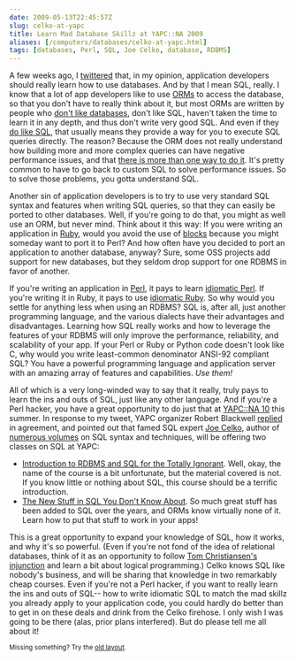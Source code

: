 ```yaml
--- 
date: 2009-05-13T22:45:57Z
slug: celko-at-yapc
title: Learn Mad Database Skillz at YAPC::NA 2009
aliases: [/computers/databases/celko-at-yapc.html]
tags: [databases, Perl, SQL, Joe Celko, database, RDBMS]
---
```


<p>A few weeks ago, I
<a href="http://twitter.com/Theory/status/1576878753">twittered</a> that, in
my opinion, application developers should really learn how to use databases.
And by that I mean SQL, really. I know that a lot of app developers like to
use <a href="http://en.wikipedia.org/wiki/Object-relational_mapping" title="Wikipedia: “Object-relational mapping”">ORMs</a> to access the
database, so that you don't have to really think about it, but most ORMs are
written by people who <a href="http://david.loudthinking.com/arc/2005_09.html" title="Choose a single layer of cleverness">don't like databases</a>, don't
like SQL, haven't taken the time to learn it in any depth, and thus don't
write very good SQL. And even if they <a href="http://www.sqlalchemy.org/" title="SQLAlchemy: The Python SQL Toolkit and Object Relational Mapper">do like SQL</a>, that usually means they provide a way for you to execute SQL
queries directly. The reason? Because the ORM does not really understand how
building more and more complex queries can have negative performance issues,
and that
<a href="http://en.wikipedia.org/wiki/There_is_more_than_one_way_to_do_it">there is more than one way to do it</a>. It's pretty common to have to go back to
custom SQL to solve performance issues. So to solve those problems, you gotta
understand SQL.</p>

<p>Another sin of application developers is to try to use very standard SQL 
syntax and features when writing SQL queries, so that they can easily be
ported to other databases. Well, if you're going to do that, you might as well
use an ORM, but never mind. Think about it this way: If you were writing an
application in <a href="http://www.ruby-lang.org/">Ruby</a>, would you avoid the
use of <a href="http://allaboutruby.wordpress.com/2006/01/20/ruby-blocks-101/" title="All About Ruby: “Ruby Blocks 101”">blocks</a> because you might someday
want to port it to Perl? And how often have you decided to port an application
to another database, anyway? Sure, some OSS projects add support for new
databases, but they seldom drop support for one RDBMS in favor of another.</p>

<p>If you're writing an application in
<a href="http://www.perl.org/">Perl</a>, it pays to learn
<a href="http://dave.org.uk/talks/idiomatic/">idiomatic Perl</a>. If you're
writing it in Ruby, it pays to use
<a href="http://cbcg.net/talks/rubyidioms/index.html">idiomatic Ruby</a>. So
why would you settle for anything less when using an RDBMS? SQL is, after all,
just another programming language, and the various dialects have their
advantages and disadvantages. Learning how SQL really works and how to
leverage the features of your RDBMS will only improve the performance,
reliability, and scalability of your app. If your Perl or Ruby or Python code
doesn't look like C, why would you write least-common denominator ANSI-92
compliant SQL? You have a powerful programming language and application server
with an amazing array of features and capabilities. <em>Use them!</em></p>

<p>All of which is a very long-winded way to say that it really, truly
pays to learn the ins and outs of SQL, just like any other language. And if
you're a Perl hacker, you have a great opportunity to do just that at
<a href="http://yapc10.org/" title="YAPC|10 - Pittsburgh - June 22-24, 2009">YAPC::NA 10</a> this summer.
In response to my tweet, YAPC organizer Robert Blackwell
<a href="http://twitter.com/rblackwe/status/1577360108">replied</a> in
agreement, and pointed out that famed SQL expert
<a href="http://www.celko.com/">Joe Celko</a>, author of
<a href="http://www.amazon.com/exec/obidos/search-handle-form/104-8596028-9604762" title="Joe Celko's Books on Amazon.com">numerous volumes</a> on SQL syntax and
techniques, will be offering two classes on SQL at YAPC:</p>

<ul>
  <li><a href="http://yapc10.org/yn2009/talk/2050">Introduction to RDBMS and SQL for the Totally Ignorant</a>. Well, okay, the name of the course is a
  bit unfortunate, but the material covered is not. If you know little or
  nothing about SQL, this course should be a terrific introduction.</li>
  <li><a href="http://yapc10.org/yn2009/talk/2051">The New Stuff in SQL You Don't Know About</a>. So much great stuff has been added to SQL over the
  years, and ORMs know virtually none of it. Learn how to put that stuff to
  work in your apps!</li>
</ul>

<p>This is a great opportunity to expand your knowledge of SQL, how it works,
and why it's so powerful. (Even if you're not fond of the idea of relational
databases, think of it as an opportunity to follow
<a href="http://markmail.org/message/tpatt4rgdwmcjsvg" title="Re: Thoughts on maintaining perl">Tom Christiansen's injunction</a> and
learn a bit about logical programming.) Celko knows SQL like nobody's
business, and will be sharing that knowledge in two remarkably cheap courses.
Even if you're not a Perl hacker, if you want to really learn the ins and outs
of SQL-- how to write idiomatic SQL to match the mad skillz you already apply
to your application code, you could hardly do better than to get in on these
deals and drink from the Celko firehose. I only wish I was going to be there
(alas, prior plans interfered). But do please tell me all about it!</p>

<p class="past"><small>Missing something? Try the <a rel="nofollow" href="http://past.justatheory.com/computers/databases/celko-at-yapc.html">old layout</a>.</small></p>


